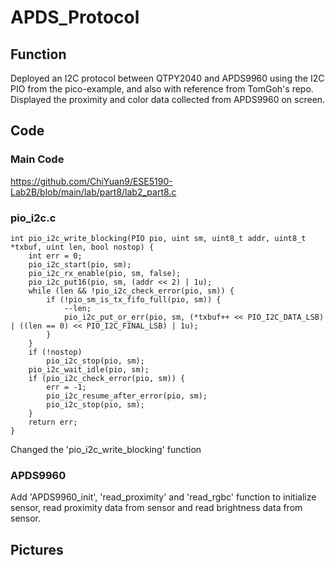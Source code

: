 # APDS_Protocol

## Function
Deployed an I2C protocol between QTPY2040 and APDS9960 using the I2C PIO from the pico-example, and also with reference from TomGoh's repo.<br>
Displayed the proximity and color data collected from APDS9960 on screen.<br>

## Code
### Main Code
https://github.com/ChiYuan9/ESE5190-Lab2B/blob/main/lab/part8/lab2_part8.c
### pio_i2c.c
```
int pio_i2c_write_blocking(PIO pio, uint sm, uint8_t addr, uint8_t *txbuf, uint len, bool nostop) {
    int err = 0;
    pio_i2c_start(pio, sm);
    pio_i2c_rx_enable(pio, sm, false);
    pio_i2c_put16(pio, sm, (addr << 2) | 1u);
    while (len && !pio_i2c_check_error(pio, sm)) {
        if (!pio_sm_is_tx_fifo_full(pio, sm)) {
            --len;
            pio_i2c_put_or_err(pio, sm, (*txbuf++ << PIO_I2C_DATA_LSB) | ((len == 0) << PIO_I2C_FINAL_LSB) | 1u);
        }
    }
    if (!nostop)
        pio_i2c_stop(pio, sm);
    pio_i2c_wait_idle(pio, sm);
    if (pio_i2c_check_error(pio, sm)) {
        err = -1;
        pio_i2c_resume_after_error(pio, sm);
        pio_i2c_stop(pio, sm);
    }
    return err;
}
```
Changed the 'pio_i2c_write_blocking' function

### APDS9960
Add 'APDS9960_init', 'read_proximity' and 'read_rgbc' function to initialize sensor, read proximity data from sensor and read brightness data from sensor.

## Pictures
